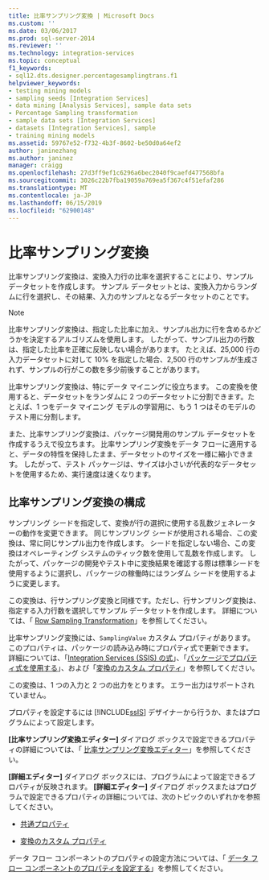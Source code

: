 ```yaml
---
title: 比率サンプリング変換 | Microsoft Docs
ms.custom: ''
ms.date: 03/06/2017
ms.prod: sql-server-2014
ms.reviewer: ''
ms.technology: integration-services
ms.topic: conceptual
f1_keywords:
- sql12.dts.designer.percentagesamplingtrans.f1
helpviewer_keywords:
- testing mining models
- sampling seeds [Integration Services]
- data mining [Analysis Services], sample data sets
- Percentage Sampling transformation
- sample data sets [Integration Services]
- datasets [Integration Services], sample
- training mining models
ms.assetid: 59767e52-f732-4b3f-8602-be50d0a64ef2
author: janinezhang
ms.author: janinez
manager: craigg
ms.openlocfilehash: 27d3ff9ef1c6296a6bec2040f9caefd477568bfa
ms.sourcegitcommit: 3026c22b7fba19059a769ea5f367c4f51efaf286
ms.translationtype: MT
ms.contentlocale: ja-JP
ms.lasthandoff: 06/15/2019
ms.locfileid: "62900148"
---
```

# <a name="percentage-sampling-transformation"></a>比率サンプリング変換
  比率サンプリング変換は、変換入力行の比率を選択することにより、サンプル データセットを作成します。 サンプル データセットとは、変換入力からランダムに行を選択し、その結果、入力のサンプルとなるデータセットのことです。  
  
> [!NOTE]  
>  比率サンプリング変換は、指定した比率に加え、サンプル出力に行を含めるかどうかを決定するアルゴリズムを使用します。 したがって、サンプル出力の行数は、指定した比率を正確に反映しない場合があります。 たとえば、25,000 行の入力データセットに対して 10% を指定した場合、2,500 行のサンプルが生成されず、サンプルの行がこの数を多少前後することがあります。  
  
 比率サンプリング変換は、特にデータ マイニングに役立ちます。 この変換を使用すると、データセットをランダムに 2 つのデータセットに分割できます。たとえば、1 つをデータ マイニング モデルの学習用に、もう 1 つはそのモデルのテスト用に分割します。  
  
 また、比率サンプリング変換は、パッケージ開発用のサンプル データセットを作成するうえで役立ちます。 比率サンプリング変換をデータ フローに適用すると、データの特性を保持したまま、データセットのサイズを一様に縮小できます。 したがって、テスト パッケージは、サイズは小さいが代表的なデータセットを使用するため、実行速度は速くなります。  
  
## <a name="configuration-the-percentage-sampling-transformation"></a>比率サンプリング変換の構成  
 サンプリング シードを指定して、変換が行の選択に使用する乱数ジェネレーターの動作を変更できます。 同じサンプリング シードが使用される場合、この変換は、常に同じサンプル出力を作成します。 シードを指定しない場合、この変換はオペレーティング システムのティック数を使用して乱数を作成します。 したがって、パッケージの開発やテスト中に変換結果を確認する際は標準シードを使用するように選択し、パッケージの稼働時にはランダム シードを使用するように変更します。  
  
 この変換は、行サンプリング変換と同様です。ただし、行サンプリング変換は、指定する入力行数を選択してサンプル データセットを作成します。 詳細については、「 [Row Sampling Transformation](row-sampling-transformation.md)」を参照してください。  
  
 比率サンプリング変換には、`SamplingValue` カスタム プロパティがあります。 このプロパティは、パッケージの読み込み時にプロパティ式で更新できます。 詳細については、「[Integration Services &#40;SSIS&#41; の式](../../expressions/integration-services-ssis-expressions.md)」、「[パッケージでプロパティ式を使用する](../../expressions/use-property-expressions-in-packages.md)」、および「[変換のカスタム プロパティ](transformation-custom-properties.md)」を参照してください。  
  
 この変換は、1 つの入力と 2 つの出力をとります。 エラー出力はサポートされていません。  
  
 プロパティを設定するには [!INCLUDE[ssIS](../../../includes/ssis-md.md)] デザイナーから行うか、またはプログラムによって設定します。  
  
 **[比率サンプリング変換エディター]** ダイアログ ボックスで設定できるプロパティの詳細については、「 [比率サンプリング変換エディター](../../percentage-sampling-transformation-editor.md)」を参照してください。  
  
 **[詳細エディター]** ダイアログ ボックスには、プログラムによって設定できるプロパティが反映されます。 **[詳細エディター]** ダイアログ ボックスまたはプログラムで設定できるプロパティの詳細については、次のトピックのいずれかを参照してください。  
  
-   [共通プロパティ](../../common-properties.md)  
  
-   [変換のカスタム プロパティ](transformation-custom-properties.md)  
  
 データ フロー コンポーネントのプロパティの設定方法については、「 [データ フロー コンポーネントのプロパティを設定する](../set-the-properties-of-a-data-flow-component.md)」を参照してください。  
  
  
